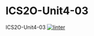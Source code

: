 # ICS2O-Unit4-03
ICS2O-Unit4-03
 [![linter](https://github.com/<Lauren-Jeffrey>/<ICS2O-Unit4-03>/workflows/linter/badge.svg)](https://github.com/marketplace/actions/super-linter)  
